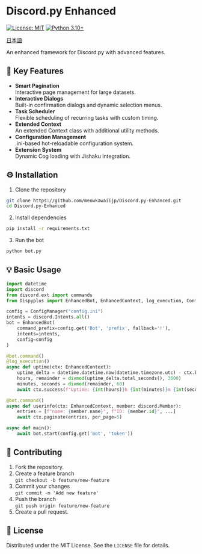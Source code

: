 # Discord.py Enhanced
[![License: MIT](https://img.shields.io/badge/License-MIT-yellow.svg)](https://opensource.org/licenses/MIT)
[![Python 3.10+](https://img.shields.io/badge/python-3.10+-blue.svg)](https://www.python.org/downloads/)

[日本語](/README_JA.md)

An enhanced framework for Discord.py with advanced features.

## 🚀 Key Features

- **Smart Pagination**  
  Interactive page management for large datasets.
- **Interactive Dialogs**  
  Built-in confirmation dialogs and dynamic selection menus.
- **Task Scheduler**  
  Flexible scheduling of recurring tasks with custom timing.
- **Extended Context**  
  An extended Context class with additional utility methods.
- **Configuration Management**  
  .ini-based hot-reloadable configuration system.
- **Extension System**  
  Dynamic Cog loading with Jishaku integration.

## ⚙️ Installation

1. Clone the repository
```bash
git clone https://github.com/meowkawaiijp/Discord.py-Enhanced.git
cd Discord.py-Enhanced
```

2. Install dependencies
```bash
pip install -r requirements.txt
```

3. Run the bot
```bash
python bot.py
```

## 💡 Basic Usage

```python
import datetime
import discord
from discord.ext import commands
from Dispyplus import EnhancedBot, EnhancedContext, log_execution, ConfigManager

config = ConfigManager("config.ini")
intents = discord.Intents.all()
bot = EnhancedBot(
    command_prefix=config.get('Bot', 'prefix', fallback='!'),
    intents=intents,
    config=config
)

@bot.command()
@log_execution()
async def uptime(ctx: EnhancedContext):
    uptime_delta = datetime.datetime.now(datetime.timezone.utc) - ctx.bot.start_time
    hours, remainder = divmod(uptime_delta.total_seconds(), 3600)
    minutes, seconds = divmod(remainder, 60)
    await ctx.success(f"Uptime: {int(hours)}h {int(minutes)}m {int(seconds)}s")

@bot.command()
async def userinfo(ctx: EnhancedContext, member: discord.Member):
    entries = [f"name: {member.name}", f"ID: {member.id}", ...]
    await ctx.paginate(entries, per_page=5)

async def main():
    await bot.start(config.get('Bot', 'token'))
```

## 🤝 Contributing

1. Fork the repository.
2. Create a feature branch  
   `git checkout -b feature/new-feature`
3. Commit your changes  
   `git commit -m 'Add new feature'`
4. Push the branch  
   `git push origin feature/new-feature`
5. Create a pull request.

## 📜 License

Distributed under the MIT License. See the `LICENSE` file for details.
